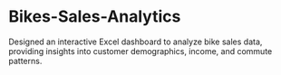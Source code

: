 # Bikes-Sales-Analytics
Designed an interactive Excel dashboard to analyze bike sales data, providing insights into customer demographics, income, and commute patterns.
